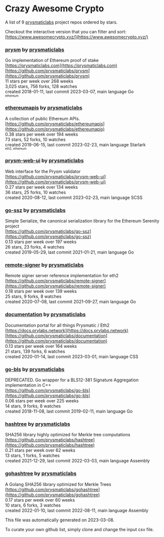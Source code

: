 # Crazy Awesome Crypto
A list of 9 [prysmaticlabs](https://github.com/prysmaticlabs) project repos ordered by stars.  

Checkout the interactive version that you can filter and sort: 
[https://www.awesomecrypto.xyz/](https://www.awesomecrypto.xyz/)  


### [prysm](https://github.com/prysmaticlabs/prysm) by [prysmaticlabs](https://github.com/prysmaticlabs)  
Go implementation of Ethereum proof of stake  
[https://prysmaticlabs.com](https://prysmaticlabs.com)  
[https://github.com/prysmaticlabs/prysm](https://github.com/prysmaticlabs/prysm)  
11 stars per week over 268 weeks  
3,025 stars, 756 forks, 128 watches  
created 2018-01-11, last commit 2023-03-07, main language Go  
<sub><sup>ethereum</sup></sub>


### [ethereumapis](https://github.com/prysmaticlabs/ethereumapis) by [prysmaticlabs](https://github.com/prysmaticlabs)  
A collection of public Ethereum APIs.  
[https://github.com/prysmaticlabs/ethereumapis](https://github.com/prysmaticlabs/ethereumapis)  
0.38 stars per week over 194 weeks  
73 stars, 52 forks, 10 watches  
created 2019-06-15, last commit 2023-02-23, main language Starlark  
<sub><sup>eth2, ethereum</sup></sub>


### [prysm-web-ui](https://github.com/prysmaticlabs/prysm-web-ui) by [prysmaticlabs](https://github.com/prysmaticlabs)  
Web interface for the Prysm validator  
[https://github.com/prysmaticlabs/prysm-web-ui](https://github.com/prysmaticlabs/prysm-web-ui)  
0.27 stars per week over 134 weeks  
36 stars, 25 forks, 10 watches  
created 2020-08-12, last commit 2023-02-23, main language SCSS  


### [go-ssz](https://github.com/prysmaticlabs/go-ssz) by [prysmaticlabs](https://github.com/prysmaticlabs)  
Simple Serialize, the canonical serialization library for the Ethereum Serenity project  
[https://github.com/prysmaticlabs/go-ssz](https://github.com/prysmaticlabs/go-ssz)  
0.13 stars per week over 197 weeks  
26 stars, 23 forks, 4 watches  
created 2019-05-29, last commit 2021-01-21, main language Go  


### [remote-signer](https://github.com/prysmaticlabs/remote-signer) by [prysmaticlabs](https://github.com/prysmaticlabs)  
Remote signer server reference implementation for eth2  
[https://github.com/prysmaticlabs/remote-signer](https://github.com/prysmaticlabs/remote-signer)  
0.18 stars per week over 139 weeks  
25 stars, 9 forks, 8 watches  
created 2020-07-08, last commit 2021-09-27, main language Go  


### [documentation](https://github.com/prysmaticlabs/documentation) by [prysmaticlabs](https://github.com/prysmaticlabs)  
Documentation portal for all things Prysmatic / Eth2  
[https://docs.prylabs.network](https://docs.prylabs.network)  
[https://github.com/prysmaticlabs/documentation](https://github.com/prysmaticlabs/documentation)  
0.13 stars per week over 164 weeks  
21 stars, 139 forks, 6 watches  
created 2020-01-14, last commit 2023-03-01, main language CSS  


### [go-bls](https://github.com/prysmaticlabs/go-bls) by [prysmaticlabs](https://github.com/prysmaticlabs)  
DEPRECATED. Go wrapper for a BLS12-381 Signature Aggregation implementation in C++  
[https://github.com/prysmaticlabs/go-bls](https://github.com/prysmaticlabs/go-bls)  
0.06 stars per week over 225 weeks  
14 stars, 9 forks, 8 watches  
created 2018-11-08, last commit 2019-02-11, main language Go  


### [hashtree](https://github.com/prysmaticlabs/hashtree) by [prysmaticlabs](https://github.com/prysmaticlabs)  
SHA256 library highly optimized for Merkle tree computations  
[https://github.com/prysmaticlabs/hashtree](https://github.com/prysmaticlabs/hashtree)  
0.21 stars per week over 62 weeks  
13 stars, 1 forks, 5 watches  
created 2021-12-29, last commit 2022-03-03, main language Assembly  


### [gohashtree](https://github.com/prysmaticlabs/gohashtree) by [prysmaticlabs](https://github.com/prysmaticlabs)  
A Golang  SHA256 library optimized for Merkle Trees  
[https://github.com/prysmaticlabs/gohashtree](https://github.com/prysmaticlabs/gohashtree)  
0.17 stars per week over 60 weeks  
10 stars, 6 forks, 3 watches  
created 2022-01-10, last commit 2022-08-11, main language Assembly  


This file was automatically generated on 2023-03-08.  

To curate your own github list, simply clone and change the input csv file.  